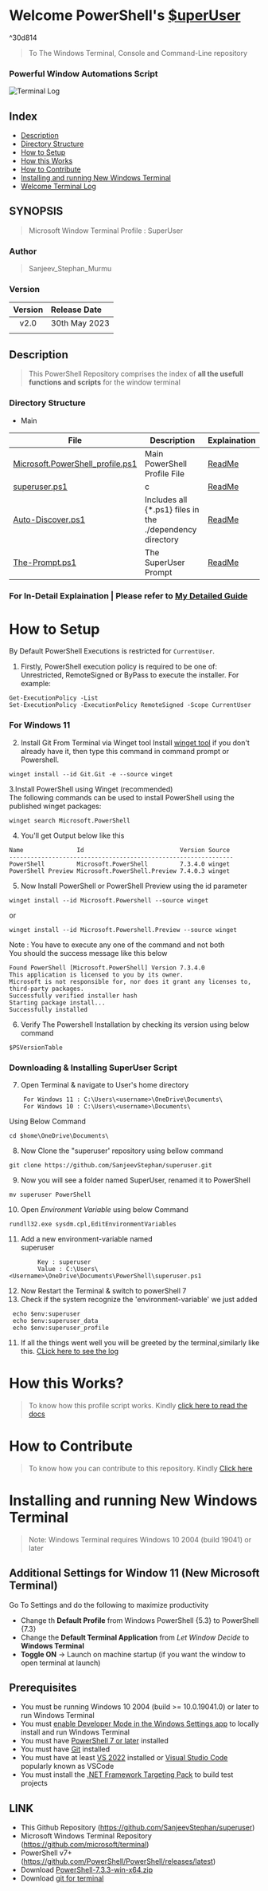 # Welcome PowerShell's [$uperUser](https://sanjeevstephan.github.io/superuser/) 

^30d814

> To The Windows Terminal, Console and Command-Line repository
### Powerful Window Automations Script

![Terminal Log](https://raw.githubusercontent.com/SanjeevStephan/Microsoft-Windows-Terminal-Profile-Script/refs/heads/window11-v4.0/assets/screenshots/superuser-terminal-01.png)

## Index
* [Description](https://github.com/SanjeevStephan/superuser/blob/main/README.md#Description)
* [Directory Structure](https://github.com/SanjeevStephan/superuser/blob/main/README.md#Directory-Structure)
* [How to Setup](https://github.com/SanjeevStephan/superuser/blob/main/README.md#How-to-Setup)
* [How this Works](https://github.com/SanjeevStephan/superuser/blob/main/README.md#How-this-Works)
* [How to Contribute](https://github.com/SanjeevStephan/superuser/blob/main/README.md#How-to-Contribute)
* [Installing and running New Windows Terminal](https://github.com/SanjeevStephan/superuser/blob/main/README.md#Installing-and-running-New-Windows-Terminal)
* [Welcome Terminal Log](https://github.com/SanjeevStephan/superuser/blob/main/assets/log/welcome_log.txt)

## SYNOPSIS
> Microsoft Window Terminal Profile : SuperUser

### Author
> Sanjeev_Stephan_Murmu

### Version 
| Version | Release Date |
|:---------:|:-----------|
| v2.0 | 30th May 2023 |
|      |                 |

## Description
> This PowerShell Repository comprises the index of **all the usefull functions and scripts** for the window terminal

### Directory Structure
* Main 

| File                                                                                                                       | Description                                              | Explaination                                                                     |
| -------------------------------------------------------------------------------------------------------------------------- | -------------------------------------------------------- | -------------------------------------------------------------------------------- |
| [Microsoft.PowerShell_profile.ps1](https://github.com/SanjeevStephan/superuser/blob/main/Microsoft.PowerShell_profile.ps1) | Main PowerShell Profile File                             | [ReadMe](https://github.com/SanjeevStephan/superuser/blob/main/mydocs/readme.md) |
| [superuser.ps1](https://github.com/SanjeevStephan/superuser/blob/main/TheConfigurationFile.ps1)                            | c                                                        | [ReadMe](https://github.com/SanjeevStephan/superuser/blob/main/mydocs/readme.md) |
| [Auto-Discover.ps1](https://github.com/SanjeevStephan/superuser/blob/main/myautoscript/profile_include.ps1)                | Includes all {*.ps1} files in the ./dependency directory | [ReadMe](https://github.com/SanjeevStephan/superuser/blob/main/mydocs/readme.md) |
| [The-Prompt.ps1](https://github.com/SanjeevStephan/superuser/blob/main/profileFunction/The-Prompt.ps1)                     | The SuperUser Prompt                                     | [ReadMe](https://github.com/SanjeevStephan/superuser/blob/main/mydocs/readme.md) |

### For In-Detail Explaination | Please refer to [My Detailed Guide](https://sanjeevstephan.github.io/superuser/)

# How to Setup
By Default PowerShell Executions is restricted for `CurrentUser`.
1. Firstly, PowerShell execution policy is required to be one of: Unrestricted, RemoteSigned or ByPass to execute the installer. For example:
```
Get-ExecutionPolicy -List
Set-ExecutionPolicy -ExecutionPolicy RemoteSigned -Scope CurrentUser
```
### For Windows 11 
2. Install Git From Terminal via Winget tool 
Install [winget tool](https://docs.microsoft.com/en-us/windows/package-manager/winget) if you don't already have it, then type this command in command prompt or Powershell.
```
winget install --id Git.Git -e --source winget
```
3.Install PowerShell using Winget (recommended) <br/>
The following commands can be used to install PowerShell using the published winget packages:
```
winget search Microsoft.PowerShell
```
4. You'll get Output below like this
```
Name               Id                           Version Source
---------------------------------------------------------------
PowerShell         Microsoft.PowerShell         7.3.4.0 winget
PowerShell Preview Microsoft.PowerShell.Preview 7.4.0.3 winget
```
5. Now Install PowerShell or PowerShell Preview using the id parameter
```
winget install --id Microsoft.Powershell --source winget
```
or 
```
winget install --id Microsoft.Powershell.Preview --source winget
```
Note : You have to execute any one of the command and not both <br/>
You should the success message like this below
```
Found PowerShell [Microsoft.PowerShell] Version 7.3.4.0
This application is licensed to you by its owner.
Microsoft is not responsible for, nor does it grant any licenses to, third-party packages.
Successfully verified installer hash
Starting package install...
Successfully installed
```
6. Verify The Powershell Installation by checking its version using below command
```
$PSVersionTable
```
### Downloading & Installing SuperUser Script
7. Open Terminal & navigate to User's home directory <br/>
```
    For Windows 11 : C:\Users\<username>\OneDrive\Documents\
    For Windows 10 : C:\Users\<username>\Documents\
```
Using Below Command
```
cd $home\OneDrive\Documents\
 ```
8. Now Clone the "superuser' repository using bellow command
 ```
 git clone https://github.com/SanjeevStephan/superuser.git
```
9. Now you will see a folder named SuperUser, renamed it to PowerShell
```
mv superuser PowerShell
```
10. Open *Environment Variable* using below Command
```
rundll32.exe sysdm.cpl,EditEnvironmentVariables
```
11. Add a new environment-variable named  <br/>
superuser
```
        Key : superuser 
        Value : C:\Users\<Username>\OneDrive\Documents\PowerShell\superuser.ps1
```
12.  Now Restart the Terminal & switch to powerShell 7
13.  Check if the system recognize the 'environment-variable' we just added
```
 echo $env:superuser
 echo $env:superuser_data
 echo $env:superuser_profile
```
11. If all the things went well you will be greeted by the terminal,similarly like this. [CLick here to see the log](https://github.com/SanjeevStephan/superuser/blob/main/assets/log/welcome_log.txt)

# How this Works?
> To know how this profile script works. Kindly [click here to read the docs](https://sanjeevstephan.github.io/superuser/)


# How to Contribute 
> To know how you can contribute to this repository. Kindly [Click here](https://github.com/SanjeevStephan/superuser/blob/main/CONTRIBUTING.md)

# Installing and running New Windows Terminal

> Note: Windows Terminal requires Windows 10 2004 (build 19041) or later

## Additional Settings for Window 11 (New Microsoft Terminal)
Go To Settings and do the following to maximize productivity
* Change th <b>Default Profile</b> from Windows PowerShell {5.3} to PowerShell {7.3}
* Change the <b>Default Terminal Application</b> from <i>Let Window Decide</i> to <b>Windows Terminal</b>
* <b>Toggle ON</b> -> Launch on machine startup (if you want the window to open terminal at launch) 

## Prerequisites
* You must be running Windows 10 2004 (build >= 10.0.19041.0) or later to run Windows Terminal
* You must [enable Developer Mode in the Windows Settings app](https://docs.microsoft.com/en-us/windows/uwp/get-started/enable-your-device-for-development) to locally install and run Windows Terminal 
* You must have [PowerShell 7 or later](https://github.com/PowerShell/PowerShell/releases/latest) installed
* You must have [Git](https://git-scm.com/downloads) installed
* You must have at least [VS 2022](https://visualstudio.microsoft.com/downloads/) installed or [Visual Studio Code](https://code.visualstudio.com/download) popularly known as VSCode
* You must install the [.NET Framework Targeting Pack](https://docs.microsoft.com/dotnet/framework/install/guide-for-developers#to-install-the-net-framework-developer-pack-or-targeting-pack) to build test projects
## LINK
* This Github Repository (https://github.com/SanjeevStephan/superuser)
* Microsoft Windows Terminal Repository (https://github.com/microsoft/terminal)
* PowerShell v7+ (https://github.com/PowerShell/PowerShell/releases/latest)
* Download [PowerShell-7.3.3-win-x64.zip](https://github.com/PowerShell/PowerShell/releases/download/v7.3.3/PowerShell-7.3.3-win-x64.zip)
* Download [git for terminal](https://git-scm.com/downloads)
